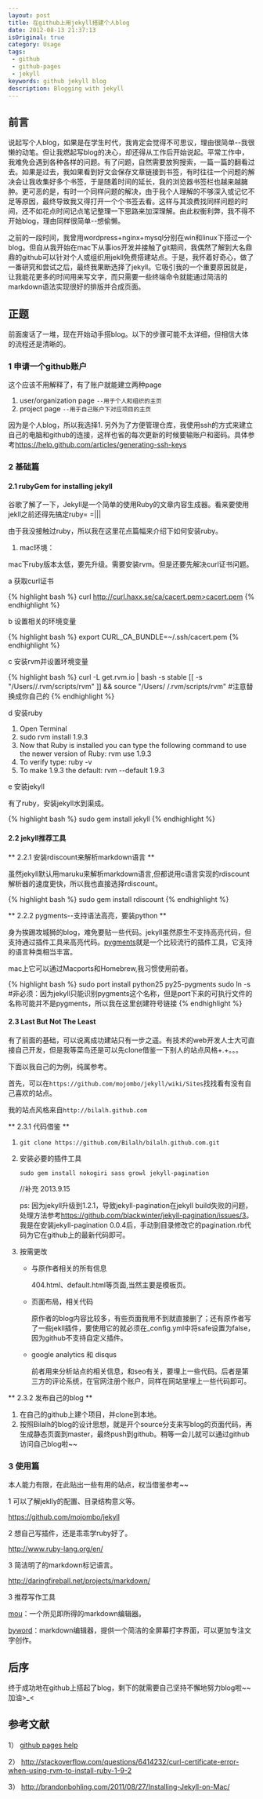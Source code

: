 ```yaml
---
layout: post
title: 在github上用jekyll搭建个人blog
date: 2012-08-13 21:37:13
isOriginal: true
category: Usage
tags:
 - github
 - github-pages
 - jekyll
keywords: github jekyll blog
description: Blogging with jekyll
---
```


## 前言

说起写个人blog，如果是在学生时代，我肯定会觉得不可思议，理由很简单--我很懒的动笔。但让我燃起写blog的决心，却还得从工作后开始说起。平常工作中，我难免会遇到各种各样的问题。有了问题，自然需要放狗搜索，一篇一篇的翻看过去。如果是过去，我如果看到好文会保存文章链接到书签，有时往往一个问题的解决会让我收集好多个书签，于是随着时间的延长，我的浏览器书签栏也越来越臃肿。更可恶的是，有时一个同样问题的解决，由于我个人理解的不够深入或记忆不足等原因，最终导致我又得打开一个个书签去看。这样与其浪费找同样问题的时间，还不如花点时间记点笔记整理一下思路来加深理解。由此权衡利弊，我不得不开始blog，理由同样很简单--想偷懒。

之前的一段时间，我曾用wordpress+nginx+mysql分别在win和linux下搭过一个blog。但自从我开始在mac下从事ios开发并接触了git期间，我偶然了解到大名鼎鼎的github可以针对个人或组织用jekll免费搭建站点。于是，我怀着好奇心，做了一番研究和尝试之后，最终我果断选择了jekyll。它吸引我的一个重要原因就是，让我能花更多的时间用来写文字，而只需要一些终端命令就能通过简洁的markdown语法实现很好的排版并合成页面。

## 正题

前面废话了一堆，现在开始动手搭blog。以下的步骤可能不太详细，但相信大体的流程还是清晰的。

### 1 申请一个github账户
这个应该不用解释了，有了账户就能建立两种page

1. user/organization page      `--用于个人和组织的主页`
2. project page                `--用于自己账户下对应项目的主页`

因为是个人blog，所以我选择1.
另外为了方便管理仓库，我使用ssh的方式来建立自己的电脑和github的连接，这样也省的每次更新的时候要输账户和密码。具体参考<https://help.github.com/articles/generating-ssh-keys>
### 2 基础篇

#### 2.1 rubyGem for installing jekyll 

谷歌了解了一下，Jekyll是一个简单的使用Ruby的文章内容生成器。看来要使用jekll之前还得先搞定ruby= =|||

由于我没接触过ruby，所以我在这里花点篇幅来介绍下如何安装ruby。

1) mac环境：

mac下ruby版本太低，要先升级。需要安装rvm。但是还要先解决curl证书问题。

a 获取curl证书 

{% highlight bash %}
curl http://curl.haxx.se/ca/cacert.pem>cacert.pem
{% endhighlight %}

b 设置相关的环境变量

{% highlight bash %}
export CURL_CA_BUNDLE=~/.ssh/cacert.pem
{% endhighlight %}

c 安装rvm并设置环境变量

{% highlight bash %}
curl -L get.rvm.io | bash -s stable [[ -s "/Users/<username>/.rvm/scripts/rvm" ]] && source "/Users/	<username>/.rvm/scripts/rvm"    #注意<username>替换成你自己的
{% endhighlight %}

d 安装ruby

>
1. Open Terminal
2. sudo rvm install 1.9.3
3. Now that Ruby is installed you can type the following command to use the 	newer version of Ruby: rvm use 1.9.3
4. To verify type: ruby -v
5. To make 1.9.3 the default: rvm --default 1.9.3

e 安装jekyll
	
有了ruby，安装jekyll水到渠成。

{% highlight bash %}
sudo gem install jekyll
{% endhighlight %}

#### 2.2 jekyll推荐工具

** 2.2.1 安装rdiscount来解析markdown语言 **

虽然jekyll默认用maruku来解析markdown语言,但都说用c语言实现的rdiscount解析器的速度更快，所以我也直接选择rdiscount。

{% highlight bash %}
sudo gem install rdiscount
{% endhighlight %}

** 2.2.2 pygments--支持语法高亮，要装python **

身为挨踢攻城狮的blog，难免要贴一些代码。jekyll虽然原生不支持高亮代码，但支持通过插件工具来高亮代码。[pygments][]就是一个比较流行的插件工具，它支持的语言种类相当丰富。

mac上它可以通过Macports和Homebrew,我习惯使用前者。

{% highlight bash %}
sudo port install python25 py25-pygments
sudo ln -s <py25-pygments> <pygments>  #非必须：因为jekyll只能识别pygments这个名称，但是port下来的可执行文件的名称可能并不是pygments，所以我在这里创建符号链接
{% endhighlight %}


#### 2.3 Last But Not The Least

有了前面的基础，可以说离成功建站只有一步之遥。有技术的web开发人士大可直接自己开发，但是我等菜鸟还是可以先clone借鉴一下别人的站点风格+.+。。。

下面以我自己的为例，纯属参考。

首先，可以在`https://github.com/mojombo/jekyll/wiki/Sites`找找看有没有自己喜欢的站点。

我的站点风格来自`http://bilalh.github.com`

** 2.3.1 代码借鉴 **

1. `git clone https://github.com/Bilalh/bilalh.github.com.git`
2. 安装必要的插件工具
	
	`sudo gem install nokogiri sass growl jekyll-pagination`

	//补充 2013.9.15

	ps: 因为jekyll升级到1.2.1，导致jekyll-pagination在jekyll build失败的问题，处理方法参考<https://github.com/blackwinter/jekyll-pagination/issues/3>。我是在安装jekyll-pagination 0.0.4后，手动到目录修改它的pagination.rb代码为它在github上的最新代码即可。
	
3. 按需更改
	- 与原作者相关的所有信息
	
		404.html、default.html等页面,当然主要是模板页。
		
	- 页面布局，相关代码
	
		原作者的blog内容比较多，有些页面我用不到就直接删了；还有原作者写了一些jekll插件，要使用它的就必须在_config.yml中将safe设置为false，因为github不支持自定义插件。
		
	- google analytics 和 disqus
	
		前者用来分析站点的相关信息，和seo有关，要埋上一些代码。后者是第三方的评论系统，在官网注册个账户，同样在网站里埋上一些代码即可。
		
** 2.3.2 发布自己的blog **

1. 在自己的github上建个项目，并clone到本地。
2. 按照Bilalh的blog的设计思想，就是开个source分支来写blog的页面代码，再生成静态页面到master，最终push到github。稍等一会儿就可以通过github访问自己blog啦~~

### 3 使用篇

本人能力有限，在此贴出一些有用的站点，权当借鉴参考~~

1 可以了解jeklly的配置、目录结构意义等。

<https://github.com/mojombo/jekyll>

2 想自己写插件，还是乖乖学ruby好了。

<http://www.ruby-lang.org/en/>

3 简洁明了的markdown标记语言。

<http://daringfireball.net/projects/markdown/>

3 推荐写作工具

[mou](http://mouapp.com)：一个所见即所得的markdown编辑器。

[byword](http://bywordapp.com)：markdown编辑器，提供一个简洁的全屏幕打字界面，可以更加专注文字创作。

## 后序

终于成功地在github上搭起了blog，剩下的就需要自己坚持不懈地努力blog啦~~加油>_<

## 参考文献

1） [github pages help](https://help.github.com/categories/20/articles "github pages help") 

2） <http://stackoverflow.com/questions/6414232/curl-certificate-error-when-using-rvm-to-install-ruby-1-9-2>

3） <http://brandonbohling.com/2011/08/27/Installing-Jekyll-on-Mac/>

[pygments]: http://pygments.org "pygments"